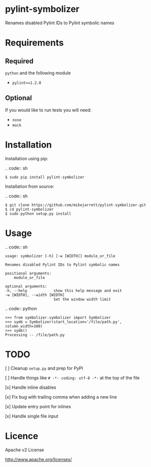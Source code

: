 pylint-symbolizer
=================

Renames disabled Pylint IDs to Pylint symbolic names

Requirements
============

Required
--------

``python`` and the following module

  - ``pylint>=1.2.0``

Optional
--------

If you would like to run tests you will need:

 - ``nose``
 - ``mock``

Installation
============

Installation using pip:

.. code:: sh

    $ sudo pip install pylint-symbolizer

Installation from source:

.. code:: sh

    $ git clone https://github.com/mikejarrett/pylint-symbolizer.git
    $ cd pylint-symbolizer
    $ sudo python setup.py install

Usage
=====

.. code:: sh

    usage: symbolizer [-h] [-w [WIDTH]] module_or_file

    Renames disabled Pylint IDs to Pylint symbolic names

    positional arguments:
        module_or_file

    optional arguments:
    -h, --help            show this help message and exit
    -w [WIDTH], --width [WIDTH]
                          Set the window width limit

.. code:: python

    >>> from symbolizer.symbolizer import Symbolizer
    >>> symb = Symbolizer(start_location='/file/path.py', column_width=100)
    >>> symb()
    Processing -- /file/path.py

TODO
====

[ ] Cleanup `setup.py` and prep for PyPI

[ ] Handle things like `# -*- coding: utf-8 -*-` at the top of the file

[x] Handle inline disables

[x] Fix bug with trailing comma when adding a new line

[x] Update entry point for inlines

[x] Handle single file input


Licence
=======

Apache v2 License

http://www.apache.org/licenses/
